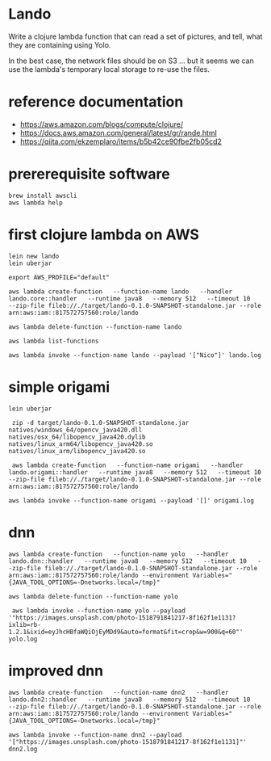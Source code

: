 # Lando

Write a clojure lambda function that can read a set of pictures, and tell, what they are containing using Yolo.

In the best case, the network files should be on S3 ... but it seems we can use the lambda's temporary local storage to re-use the files.

# reference documentation

- https://aws.amazon.com/blogs/compute/clojure/
- https://docs.aws.amazon.com/general/latest/gr/rande.html
- https://qiita.com/ekzemplaro/items/b5b42ce90fbe2fb05cd2

# prererequisite software

```
brew install awscli
aws lambda help
```

# first clojure lambda on AWS

```
lein new lando
lein uberjar
```

```
export AWS_PROFILE="default"
```

```
aws lambda create-function   --function-name lando   --handler lando.core::handler   --runtime java8   --memory 512   --timeout 10   --zip-file fileb://./target/lando-0.1.0-SNAPSHOT-standalone.jar --role arn:aws:iam::817572757560:role/lando 

aws lambda delete-function --function-name lando

aws lambda list-functions

aws lambda invoke --function-name lando --payload '["Nico"]' lando.log
```

# simple origami

``` 
lein uberjar
```

```
 zip -d target/lando-0.1.0-SNAPSHOT-standalone.jar  natives/windows_64/opencv_java420.dll  natives/osx_64/libopencv_java420.dylib natives/linux_arm64/libopencv_java420.so natives/linux_arm/libopencv_java420.so 
```

```
 aws lambda create-function   --function-name origami   --handler lando.origami::handler   --runtime java8   --memory 512   --timeout 10   --zip-file fileb://./target/lando-0.1.0-SNAPSHOT-standalone.jar --role arn:aws:iam::817572757560:role/lando 
```

```
aws lambda invoke --function-name origami --payload '[]' origami.log
```

# dnn

```
aws lambda create-function   --function-name yolo   --handler lando.dnn::handler   --runtime java8   --memory 512   --timeout 10   --zip-file fileb://./target/lando-0.1.0-SNAPSHOT-standalone.jar --role arn:aws:iam::817572757560:role/lando --environment Variables="{JAVA_TOOL_OPTIONS=-Dnetworks.local=/tmp}" 

aws lambda delete-function --function-name yolo
```

```
 aws lambda invoke --function-name yolo --payload '"https://images.unsplash.com/photo-1518791841217-8f162f1e1131?ixlib=rb-1.2.1&ixid=eyJhcHBfaWQiOjEyMDd9&auto=format&fit=crop&w=900&q=60"' yolo.log
```

# improved dnn

```
aws lambda create-function   --function-name dnn2   --handler lando.dnn2::handler   --runtime java8   --memory 512   --timeout 10   --zip-file fileb://./target/lando-0.1.0-SNAPSHOT-standalone.jar --role arn:aws:iam::817572757560:role/lando --environment Variables="{JAVA_TOOL_OPTIONS=-Dnetworks.local=/tmp}" 
```

```
aws lambda invoke --function-name dnn2 --payload '["https://images.unsplash.com/photo-1518791841217-8f162f1e1131]"' dnn2.log
```